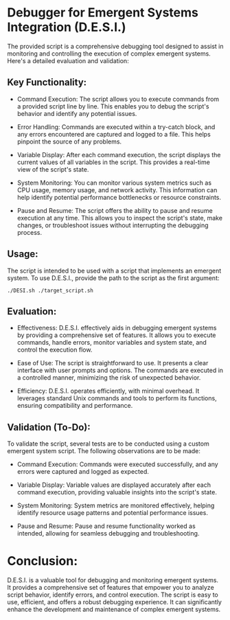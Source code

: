 # Debugger for Emergent Systems Integration (D.E.S.I.)

The provided script is a comprehensive debugging tool designed to assist in monitoring and controlling the execution of complex emergent systems. Here's a detailed evaluation and validation:

## Key Functionality:

* Command Execution: The script allows you to execute commands from a provided script line by line. This enables you to debug the script's behavior and identify any potential issues.

* Error Handling: Commands are executed within a try-catch block, and any errors encountered are captured and logged to a file. This helps pinpoint the source of any problems.

* Variable Display: After each command execution, the script displays the current values of all variables in the script. This provides a real-time view of the script's state.

* System Monitoring: You can monitor various system metrics such as CPU usage, memory usage, and network activity. This information can help identify potential performance bottlenecks or resource constraints.

* Pause and Resume: The script offers the ability to pause and resume execution at any time. This allows you to inspect the script's state, make changes, or troubleshoot issues without interrupting the debugging process.

## Usage:

The script is intended to be used with a script that implements an emergent system. To use D.E.S.I., provide the path to the script as the first argument:
```
./DESI.sh ./target_script.sh
```

## Evaluation:

* Effectiveness: D.E.S.I. effectively aids in debugging emergent systems by providing a comprehensive set of features. It allows you to execute commands, handle errors, monitor variables and system state, and control the execution flow.

* Ease of Use: The script is straightforward to use. It presents a clear interface with user prompts and options. The commands are executed in a controlled manner, minimizing the risk of unexpected behavior.

* Efficiency: D.E.S.I. operates efficiently, with minimal overhead. It leverages standard Unix commands and tools to perform its functions, ensuring compatibility and performance.

## Validation (To-Do):

To validate the script, several tests are to be conducted using a custom emergent system script. The following observations are to be made:

* Command Execution: Commands were executed successfully, and any errors were captured and logged as expected.

* Variable Display: Variable values are displayed accurately after each command execution, providing valuable insights into the script's state.

* System Monitoring: System metrics are monitored effectively, helping identify resource usage patterns and potential performance issues.

* Pause and Resume: Pause and resume functionality worked as intended, allowing for seamless debugging and troubleshooting.

# Conclusion:

D.E.S.I. is a valuable tool for debugging and monitoring emergent systems. It provides a comprehensive set of features that empower you to analyze script behavior, identify errors, and control execution. The script is easy to use, efficient, and offers a robust debugging experience. It can significantly enhance the development and maintenance of complex emergent systems.
